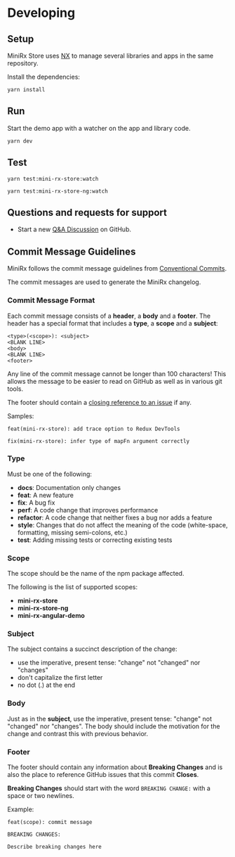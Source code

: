 
# Developing

## Setup

MiniRx Store uses [NX](https://nx.dev/) to manage several libraries and apps in the same repository.

Install the dependencies:
```shell
yarn install
```

## Run

Start the demo app with a watcher on the app and library code.
```shell
yarn dev
```

## Test

```shell
yarn test:mini-rx-store:watch
```

```shell
yarn test:mini-rx-store-ng:watch
```

## Questions and requests for support

- Start a new [Q&A Discussion](https://github.com/spierala/mini-rx-store/discussions/categories/q-a) on GitHub.

## <a name="commit"></a> Commit Message Guidelines

MiniRx follows the commit message guidelines from [Conventional Commits](https://www.conventionalcommits.org).

The commit messages are used to generate the MiniRx changelog.

### Commit Message Format

Each commit message consists of a **header**, a **body** and a **footer**. The header has a special
format that includes a **type**, a **scope** and a **subject**:

```
<type>(<scope>): <subject>
<BLANK LINE>
<body>
<BLANK LINE>
<footer>
```

Any line of the commit message cannot be longer than 100 characters! This allows the message to be easier
to read on GitHub as well as in various git tools.

The footer should contain a [closing reference to an issue](https://help.github.com/articles/closing-issues-via-commit-messages/) if any.

Samples:

```
feat(mini-rx-store): add trace option to Redux DevTools
```

```
fix(mini-rx-store): infer type of mapFn argument correctly
```

### Type

Must be one of the following:

- **docs**: Documentation only changes
- **feat**: A new feature
- **fix**: A bug fix
- **perf**: A code change that improves performance
- **refactor**: A code change that neither fixes a bug nor adds a feature
- **style**: Changes that do not affect the meaning of the code (white-space, formatting, missing semi-colons, etc.)
- **test**: Adding missing tests or correcting existing tests

### Scope

The scope should be the name of the npm package affected.

The following is the list of supported scopes:

- **mini-rx-store**
- **mini-rx-store-ng**
- **mini-rx-angular-demo**

### Subject

The subject contains a succinct description of the change:

- use the imperative, present tense: "change" not "changed" nor "changes"
- don't capitalize the first letter
- no dot (.) at the end

### Body

Just as in the **subject**, use the imperative, present tense: "change" not "changed" nor "changes".
The body should include the motivation for the change and contrast this with previous behavior.

### Footer

The footer should contain any information about **Breaking Changes** and is also the place to
reference GitHub issues that this commit **Closes**.

**Breaking Changes** should start with the word `BREAKING CHANGE:` with a space or two newlines.

Example:

```
feat(scope): commit message

BREAKING CHANGES:

Describe breaking changes here
```
